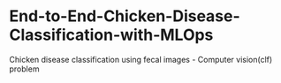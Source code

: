 # End-to-End-Chicken-Disease-Classification-with-MLOps
Chicken disease classification using fecal images - Computer vision(clf) problem
